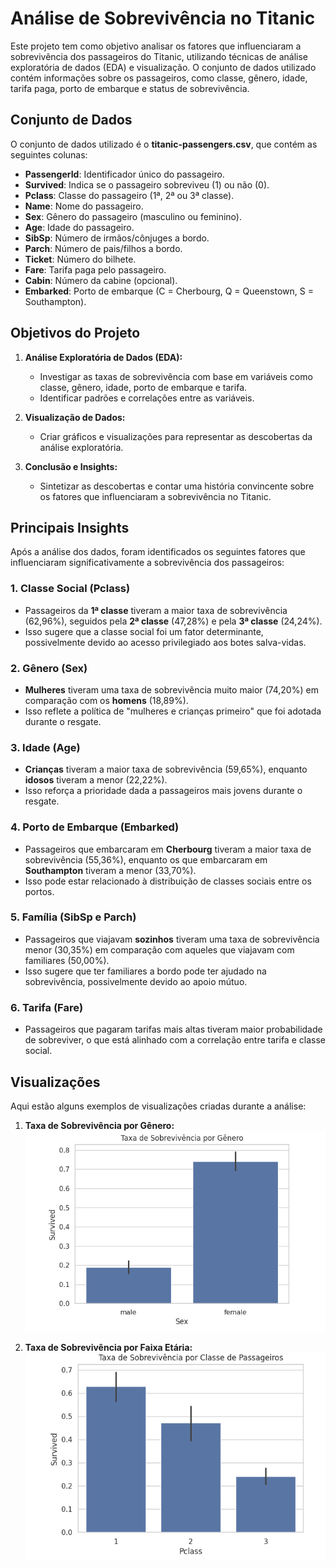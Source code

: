 # Análise de Sobrevivência no Titanic

Este projeto tem como objetivo analisar os fatores que influenciaram a sobrevivência dos passageiros do Titanic, utilizando técnicas de análise exploratória de dados (EDA) e visualização. O conjunto de dados utilizado contém informações sobre os passageiros, como classe, gênero, idade, tarifa paga, porto de embarque e status de sobrevivência.

## Conjunto de Dados

O conjunto de dados utilizado é o **titanic-passengers.csv**, que contém as seguintes colunas:

- **PassengerId**: Identificador único do passageiro.
- **Survived**: Indica se o passageiro sobreviveu (1) ou não (0).
- **Pclass**: Classe do passageiro (1ª, 2ª ou 3ª classe).
- **Name**: Nome do passageiro.
- **Sex**: Gênero do passageiro (masculino ou feminino).
- **Age**: Idade do passageiro.
- **SibSp**: Número de irmãos/cônjuges a bordo.
- **Parch**: Número de pais/filhos a bordo.
- **Ticket**: Número do bilhete.
- **Fare**: Tarifa paga pelo passageiro.
- **Cabin**: Número da cabine (opcional).
- **Embarked**: Porto de embarque (C = Cherbourg, Q = Queenstown, S = Southampton).

## Objetivos do Projeto

1. **Análise Exploratória de Dados (EDA):**
   - Investigar as taxas de sobrevivência com base em variáveis como classe, gênero, idade, porto de embarque e tarifa.
   - Identificar padrões e correlações entre as variáveis.

2. **Visualização de Dados:**
   - Criar gráficos e visualizações para representar as descobertas da análise exploratória.

3. **Conclusão e Insights:**
   - Sintetizar as descobertas e contar uma história convincente sobre os fatores que influenciaram a sobrevivência no Titanic.

## Principais Insights

Após a análise dos dados, foram identificados os seguintes fatores que influenciaram significativamente a sobrevivência dos passageiros:

### 1. Classe Social (Pclass)
- Passageiros da **1ª classe** tiveram a maior taxa de sobrevivência (62,96%), seguidos pela **2ª classe** (47,28%) e pela **3ª classe** (24,24%).
- Isso sugere que a classe social foi um fator determinante, possivelmente devido ao acesso privilegiado aos botes salva-vidas.

### 2. Gênero (Sex)
- **Mulheres** tiveram uma taxa de sobrevivência muito maior (74,20%) em comparação com os **homens** (18,89%).
- Isso reflete a política de "mulheres e crianças primeiro" que foi adotada durante o resgate.

### 3. Idade (Age)
- **Crianças** tiveram a maior taxa de sobrevivência (59,65%), enquanto **idosos** tiveram a menor (22,22%).
- Isso reforça a prioridade dada a passageiros mais jovens durante o resgate.

### 4. Porto de Embarque (Embarked)
- Passageiros que embarcaram em **Cherbourg** tiveram a maior taxa de sobrevivência (55,36%), enquanto os que embarcaram em **Southampton** tiveram a menor (33,70%).
- Isso pode estar relacionado à distribuição de classes sociais entre os portos.

### 5. Família (SibSp e Parch)
- Passageiros que viajavam **sozinhos** tiveram uma taxa de sobrevivência menor (30,35%) em comparação com aqueles que viajavam com familiares (50,00%).
- Isso sugere que ter familiares a bordo pode ter ajudado na sobrevivência, possivelmente devido ao apoio mútuo.

### 6. Tarifa (Fare)
- Passageiros que pagaram tarifas mais altas tiveram maior probabilidade de sobreviver, o que está alinhado com a correlação entre tarifa e classe social.

## Visualizações

Aqui estão alguns exemplos de visualizações criadas durante a análise:



1. **Taxa de Sobrevivência por Gênero:**
   ![Survival by Gender](titanic/2.PNG)

2. **Taxa de Sobrevivência por Faixa Etária:**
   ![Survival by Age Group](titanic/3.PNG)

